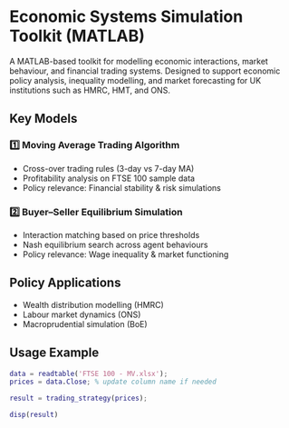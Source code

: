 # Economic Systems Simulation Toolkit (MATLAB)

A MATLAB-based toolkit for modelling economic interactions, market behaviour,
and financial trading systems. Designed to support economic policy analysis,
inequality modelling, and market forecasting for UK institutions such as
HMRC, HMT, and ONS.

## Key Models
### 1️⃣ Moving Average Trading Algorithm
- Cross-over trading rules (3-day vs 7-day MA)
- Profitability analysis on FTSE 100 sample data
- Policy relevance: Financial stability & risk simulations

### 2️⃣ Buyer–Seller Equilibrium Simulation
- Interaction matching based on price thresholds
- Nash equilibrium search across agent behaviours
- Policy relevance: Wage inequality & market functioning



## Policy Applications
- Wealth distribution modelling (HMRC)
- Labour market dynamics (ONS)
- Macroprudential simulation (BoE)
  
## Usage Example

```matlab
data = readtable('FTSE 100 - MV.xlsx');
prices = data.Close; % update column name if needed

result = trading_strategy(prices);

disp(result)
